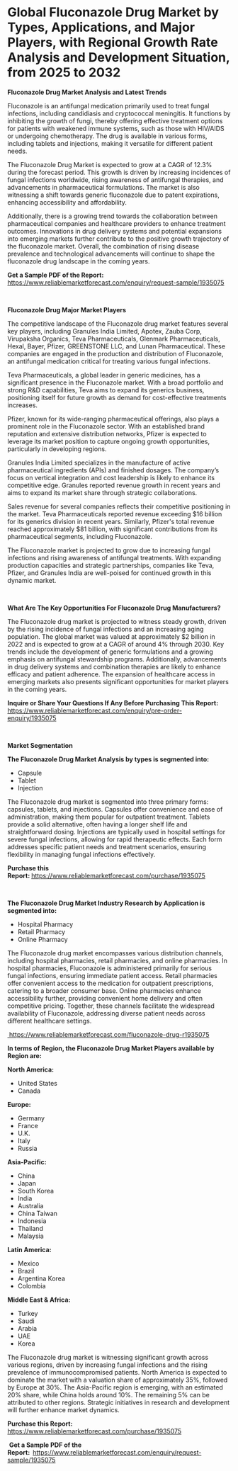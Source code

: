 <p><h1>Global Fluconazole Drug Market by Types, Applications, and Major Players, with Regional Growth Rate Analysis and Development Situation, from 2025 to 2032</h1></p><p><strong>Fluconazole Drug Market Analysis and Latest Trends</strong></p>
<p><p>Fluconazole is an antifungal medication primarily used to treat fungal infections, including candidiasis and cryptococcal meningitis. It functions by inhibiting the growth of fungi, thereby offering effective treatment options for patients with weakened immune systems, such as those with HIV/AIDS or undergoing chemotherapy. The drug is available in various forms, including tablets and injections, making it versatile for different patient needs.</p><p>The Fluconazole Drug Market is expected to grow at a CAGR of 12.3% during the forecast period. This growth is driven by increasing incidences of fungal infections worldwide, rising awareness of antifungal therapies, and advancements in pharmaceutical formulations. The market is also witnessing a shift towards generic fluconazole due to patent expirations, enhancing accessibility and affordability. </p><p>Additionally, there is a growing trend towards the collaboration between pharmaceutical companies and healthcare providers to enhance treatment outcomes. Innovations in drug delivery systems and potential expansions into emerging markets further contribute to the positive growth trajectory of the fluconazole market. Overall, the combination of rising disease prevalence and technological advancements will continue to shape the fluconazole drug landscape in the coming years.</p></p>
<p><strong>Get a Sample PDF of the Report:&nbsp;</strong> <a href="https://www.reliablemarketforecast.com/enquiry/request-sample/1935075?utm_campaign=3550&utm_medium=2&utm_source=Github&utm_content=ia&utm_term=19042025&utm_id=fluconazole-drug">https://www.reliablemarketforecast.com/enquiry/request-sample/1935075</a></p>
<p>&nbsp;</p>
<p><strong>Fluconazole Drug Major Market Players</strong></p>
<p><p>The competitive landscape of the Fluconazole drug market features several key players, including Granules India Limited, Apotex, Zauba Corp, Virupaksha Organics, Teva Pharmaceuticals, Glenmark Pharmaceuticals, Hexal, Bayer, Pfizer, GREENSTONE LLC, and Lunan Pharmaceutical. These companies are engaged in the production and distribution of Fluconazole, an antifungal medication critical for treating various fungal infections.</p><p>Teva Pharmaceuticals, a global leader in generic medicines, has a significant presence in the Fluconazole market. With a broad portfolio and strong R&D capabilities, Teva aims to expand its generics business, positioning itself for future growth as demand for cost-effective treatments increases.</p><p>Pfizer, known for its wide-ranging pharmaceutical offerings, also plays a prominent role in the Fluconazole sector. With an established brand reputation and extensive distribution networks, Pfizer is expected to leverage its market position to capture ongoing growth opportunities, particularly in developing regions.</p><p>Granules India Limited specializes in the manufacture of active pharmaceutical ingredients (APIs) and finished dosages. The company’s focus on vertical integration and cost leadership is likely to enhance its competitive edge. Granules reported revenue growth in recent years and aims to expand its market share through strategic collaborations.</p><p>Sales revenue for several companies reflects their competitive positioning in the market. Teva Pharmaceuticals reported revenue exceeding $16 billion for its generics division in recent years. Similarly, Pfizer's total revenue reached approximately $81 billion, with significant contributions from its pharmaceutical segments, including Fluconazole.</p><p>The Fluconazole market is projected to grow due to increasing fungal infections and rising awareness of antifungal treatments. With expanding production capacities and strategic partnerships, companies like Teva, Pfizer, and Granules India are well-poised for continued growth in this dynamic market.</p></p>
<p>&nbsp;</p>
<p><strong>What Are The Key Opportunities For Fluconazole Drug Manufacturers?</strong></p>
<p><p>The Fluconazole drug market is projected to witness steady growth, driven by the rising incidence of fungal infections and an increasing aging population. The global market was valued at approximately $2 billion in 2022 and is expected to grow at a CAGR of around 4% through 2030. Key trends include the development of generic formulations and a growing emphasis on antifungal stewardship programs. Additionally, advancements in drug delivery systems and combination therapies are likely to enhance efficacy and patient adherence. The expansion of healthcare access in emerging markets also presents significant opportunities for market players in the coming years.</p></p>
<p><strong>Inquire or Share Your Questions If Any Before Purchasing This Report:</strong> <a href="https://www.reliablemarketforecast.com/enquiry/pre-order-enquiry/1935075?utm_campaign=3550&utm_medium=2&utm_source=Github&utm_content=ia&utm_term=19042025&utm_id=fluconazole-drug">https://www.reliablemarketforecast.com/enquiry/pre-order-enquiry/1935075</a></p>
<p>&nbsp;</p>
<p><strong>Market Segmentation</strong></p>
<p><strong>The Fluconazole Drug Market Analysis by types is segmented into:</strong></p>
<p><ul><li>Capsule</li><li>Tablet</li><li>Injection</li></ul></p>
<p><p>The Fluconazole drug market is segmented into three primary forms: capsules, tablets, and injections. Capsules offer convenience and ease of administration, making them popular for outpatient treatment. Tablets provide a solid alternative, often having a longer shelf life and straightforward dosing. Injections are typically used in hospital settings for severe fungal infections, allowing for rapid therapeutic effects. Each form addresses specific patient needs and treatment scenarios, ensuring flexibility in managing fungal infections effectively.</p></p>
<p><strong>Purchase this Report:&nbsp;</strong><a href="https://www.reliablemarketforecast.com/purchase/1935075?utm_campaign=3550&utm_medium=2&utm_source=Github&utm_content=ia&utm_term=19042025&utm_id=fluconazole-drug">https://www.reliablemarketforecast.com/purchase/1935075</a></p>
<p>&nbsp;</p>
<p><strong>The Fluconazole Drug Market Industry Research by Application is segmented into:</strong></p>
<p><ul><li>Hospital Pharmacy</li><li>Retail Pharmacy</li><li>Online Pharmacy</li></ul></p>
<p><p>The Fluconazole drug market encompasses various distribution channels, including hospital pharmacies, retail pharmacies, and online pharmacies. In hospital pharmacies, Fluconazole is administered primarily for serious fungal infections, ensuring immediate patient access. Retail pharmacies offer convenient access to the medication for outpatient prescriptions, catering to a broader consumer base. Online pharmacies enhance accessibility further, providing convenient home delivery and often competitive pricing. Together, these channels facilitate the widespread availability of Fluconazole, addressing diverse patient needs across different healthcare settings.</p></p>
<p><a href="https://www.reliablemarketforecast.com/fluconazole-drug-r1935075?utm_campaign=3550&utm_medium=2&utm_source=Github&utm_content=ia&utm_term=19042025&utm_id=fluconazole-drug">&nbsp;https://www.reliablemarketforecast.com/fluconazole-drug-r1935075</a></p>
<p><strong>In terms of Region, the Fluconazole Drug Market Players available by Region are:</strong></p>
<p>
    <p> <strong> North America: </strong>
        <ul>
            <li>United States</li>
            <li>Canada</li>
        </ul>
        </p> 
    <p> <strong> Europe: </strong>
        <ul>
            <li>Germany</li>
            <li>France</li>
            <li>U.K.</li>
            <li>Italy</li>
            <li>Russia</li>
        </ul>
        </p> 
    <p> <strong> Asia-Pacific: </strong>
        <ul>
            <li>China</li>
            <li>Japan</li>
            <li>South Korea</li>
            <li>India</li>
            <li>Australia</li>
            <li>China Taiwan</li>
            <li>Indonesia</li>
            <li>Thailand</li>
            <li>Malaysia</li>
        </ul>
        </p> 
    <p> <strong> Latin America: </strong>
        <ul>
            <li>Mexico</li>
            <li>Brazil</li>
            <li>Argentina Korea</li>
            <li>Colombia</li>
        </ul>
        </p> 
    <p> <strong> Middle East & Africa: </strong>
        <ul>
            <li>Turkey</li>
            <li>Saudi</li>
            <li>Arabia</li>
            <li>UAE</li>
            <li>Korea</li>
        </ul>
    </p>
    </p>
<p><p>The Fluconazole drug market is witnessing significant growth across various regions, driven by increasing fungal infections and the rising prevalence of immunocompromised patients. North America is expected to dominate the market with a valuation share of approximately 35%, followed by Europe at 30%. The Asia-Pacific region is emerging, with an estimated 20% share, while China holds around 10%. The remaining 5% can be attributed to other regions. Strategic initiatives in research and development will further enhance market dynamics.</p></p>
<p><strong>Purchase this Report: </strong><a href="https://www.reliablemarketforecast.com/purchase/1935075?utm_campaign=3550&utm_medium=2&utm_source=Github&utm_content=ia&utm_term=19042025&utm_id=fluconazole-drug">https://www.reliablemarketforecast.com/purchase/1935075</a></p>
<p>&nbsp;<strong>Get a Sample PDF of the Report:&nbsp;&nbsp;</strong><a href="https://www.reliablemarketforecast.com/enquiry/request-sample/1935075?utm_campaign=3550&utm_medium=2&utm_source=Github&utm_content=ia&utm_term=19042025&utm_id=fluconazole-drug">https://www.reliablemarketforecast.com/enquiry/request-sample/1935075</a></p>
<p><strong></strong></p>
<p><p></p><p></p><p></p></p>